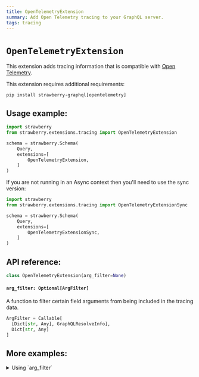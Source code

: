 ```yaml
---
title: OpenTelemetryExtension
summary: Add Open Telemetry tracing to your GraphQL server.
tags: tracing
---
```


# `OpenTelemetryExtension`

This extension adds tracing information that is compatible with [Open Telemetry](https://opentelemetry.io/).

<Note>

This extension requires additional requirements:

```
pip install strawberry-graphql[opentelemetry]
```

</Note>

## Usage example:

```python
import strawberry
from strawberry.extensions.tracing import OpenTelemetryExtension

schema = strawberry.Schema(
    Query,
    extensions=[
        OpenTelemetryExtension,
    ]
)
```

<Note>

If you are not running in an Async context then you'll need to use the sync version:

```python
import strawberry
from strawberry.extensions.tracing import OpenTelemetryExtensionSync

schema = strawberry.Schema(
    Query,
    extensions=[
        OpenTelemetryExtensionSync,
    ]
)
```

</Note>

## API reference:

```python
class OpenTelemetryExtension(arg_filter=None)
```

#### `arg_filter: Optional[ArgFilter]`

A function to filter certain field arguments from being included in the tracing
data.

```python
ArgFilter = Callable[
  [Dict[str, Any], GraphQLResolveInfo],
  Dict[str, Any]
]
```

## More examples:

<details>
  <summary>Using `arg_filter`</summary>

```python
import strawberry
from strawberry.extensions.tracing import OpenTelemetryExtensionSync

def arg_filter(kwargs, info):
    filtered_kwargs = {}
    for name, value in kwargs:
        # Never include any arguments called "password"
        if name == "password":
            continue
        filtered_kwargs[name] = value

    return filtered_kwargs

schema = strawberry.Schema(
    Query,
    extensions=[
        OpenTelemetryExtensionSync(
          arg_filter=arg_filter,
        ),
    ]
)
```

</details>
